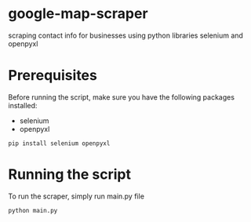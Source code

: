 # google-map-scraper
scraping contact info for businesses using python libraries selenium and openpyxl

# Prerequisites
Before running the script, make sure you have the following packages installed:
- selenium 
- openpyxl

`pip install selenium openpyxl`

# Running the script
To run the scraper, simply run main.py file

`python main.py`
